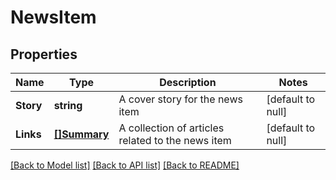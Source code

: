 # NewsItem

## Properties
Name | Type | Description | Notes
------------ | ------------- | ------------- | -------------
**Story** | **string** | A cover story for the news item | [default to null]
**Links** | [**[]Summary**](summary.md) | A collection of articles related to the news item | [default to null]

[[Back to Model list]](../README.md#documentation-for-models) [[Back to API list]](../README.md#documentation-for-api-endpoints) [[Back to README]](../README.md)

